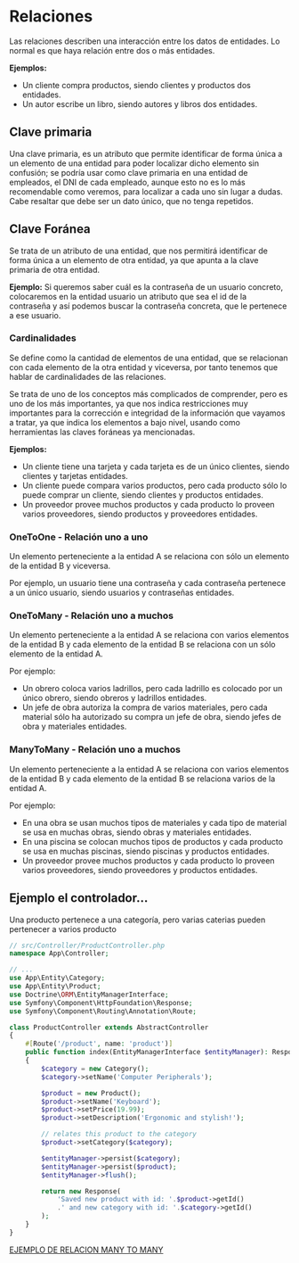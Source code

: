 # Relaciones
Las relaciones describen una interacción entre los datos de entidades. Lo normal es que haya relación entre dos o más entidades. 

**Ejemplos:** 
- Un cliente compra productos, siendo clientes y productos dos entidades.
- Un autor escribe un libro, siendo autores y libros dos entidades.

## Clave primaria
Una clave primaria, es un atributo que permite identificar de forma única a un elemento de una entidad para poder localizar dicho elemento sin confusión; se podría usar como clave primaria en una entidad de empleados, el DNI de cada empleado, aunque esto no es lo más recomendable como veremos, para localizar a cada uno sin lugar a dudas. Cabe resaltar que debe ser un dato único, que no tenga repetidos. 

## Clave Foránea
Se trata de un atributo de una entidad, que nos permitirá identificar de forma única a un elemento de otra entidad, ya que apunta a la clave primaria de otra entidad.

**Ejemplo:** 
Si queremos saber cuál es la contraseña de un usuario concreto, colocaremos en la entidad usuario un atributo que sea el id de la contraseña y así podemos buscar la contraseña concreta, que le pertenece a ese usuario.

### Cardinalidades
Se define como la cantidad de elementos de una entidad, que se relacionan con cada elemento de la otra entidad y viceversa, por tanto tenemos que hablar de cardinalidades de las relaciones. 

Se trata de uno de los conceptos más complicados de comprender, pero es uno de los más importantes, ya que nos indica restricciones muy importantes para la corrección e integridad de la información que vayamos a tratar, ya que indica los elementos a bajo nivel, usando como herramientas las claves foráneas ya mencionadas.

**Ejemplos:** 
- Un cliente tiene una tarjeta y cada tarjeta es de un único clientes, siendo clientes y tarjetas entidades.
- Un cliente puede compara varios productos, pero cada producto sólo lo puede comprar un cliente, siendo clientes y productos entidades.
- Un proveedor provee muchos productos y cada producto lo proveen varios proveedores, siendo productos y proveedores entidades.

### OneToOne - Relación uno a uno
Un elemento perteneciente a la entidad A se relaciona con sólo un elemento de la entidad B y viceversa.

Por ejemplo, un usuario tiene una contraseña y cada contraseña pertenece a un único usuario, siendo usuarios y contraseñas entidades.

### OneToMany - Relación uno a muchos
Un elemento perteneciente a la entidad A se relaciona con varios elementos de la entidad B y cada elemento de la entidad B se relaciona con un sólo elemento de la entidad A.

Por ejemplo:
- Un obrero coloca varios ladrillos, pero cada ladrillo es colocado por un único obrero, siendo obreros y ladrillos entidades.
- Un jefe de obra autoriza la compra de varios materiales, pero cada material sólo ha autorizado su compra un jefe de obra, siendo jefes de obra y materiales entidades.

### ManyToMany - Relación uno a muchos
Un elemento perteneciente a la entidad A se relaciona con varios elementos de la entidad B y cada elemento de la entidad B se relaciona varios de la entidad A.

Por ejemplo:
- En una obra se usan muchos tipos de materiales y cada tipo de material se usa en muchas obras, siendo obras y materiales entidades.
- En una piscina se colocan muchos tipos de productos y cada producto se usa en muchas piscinas, siendo piscinas y productos entidades.
- Un proveedor provee muchos productos y cada producto lo proveen varios proveedores, siendo proveedores y productos entidades.


## Ejemplo el controlador...

Una producto pertenece a una categoría, pero varias caterias pueden pertenecer a varios producto

```php
// src/Controller/ProductController.php
namespace App\Controller;

// ...
use App\Entity\Category;
use App\Entity\Product;
use Doctrine\ORM\EntityManagerInterface;
use Symfony\Component\HttpFoundation\Response;
use Symfony\Component\Routing\Annotation\Route;

class ProductController extends AbstractController
{
    #[Route('/product', name: 'product')]
    public function index(EntityManagerInterface $entityManager): Response
    {
        $category = new Category();
        $category->setName('Computer Peripherals');

        $product = new Product();
        $product->setName('Keyboard');
        $product->setPrice(19.99);
        $product->setDescription('Ergonomic and stylish!');

        // relates this product to the category
        $product->setCategory($category);

        $entityManager->persist($category);
        $entityManager->persist($product);
        $entityManager->flush();

        return new Response(
            'Saved new product with id: '.$product->getId()
            .' and new category with id: '.$category->getId()
        );
    }
}
```

[EJEMPLO DE RELACION MANY TO MANY](https://symfonycasts.com/screencast/doctrine-relations/many-to-many)
